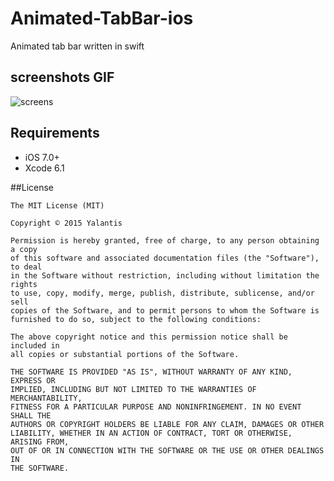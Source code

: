 # Animated-TabBar-ios
Animated tab bar written in swift 

## screenshots GIF
![screens](https://raw.githubusercontent.com/OtkurBiz/Animated-tab-bar-iOS/master/screen_shot/Untitled2.gif)

## Requirements

- iOS 7.0+
- Xcode 6.1

##License

    The MIT License (MIT)

    Copyright © 2015 Yalantis

    Permission is hereby granted, free of charge, to any person obtaining a copy
    of this software and associated documentation files (the "Software"), to deal
    in the Software without restriction, including without limitation the rights
    to use, copy, modify, merge, publish, distribute, sublicense, and/or sell
    copies of the Software, and to permit persons to whom the Software is
    furnished to do so, subject to the following conditions:

    The above copyright notice and this permission notice shall be included in
    all copies or substantial portions of the Software.

    THE SOFTWARE IS PROVIDED "AS IS", WITHOUT WARRANTY OF ANY KIND, EXPRESS OR
    IMPLIED, INCLUDING BUT NOT LIMITED TO THE WARRANTIES OF MERCHANTABILITY,
    FITNESS FOR A PARTICULAR PURPOSE AND NONINFRINGEMENT. IN NO EVENT SHALL THE
    AUTHORS OR COPYRIGHT HOLDERS BE LIABLE FOR ANY CLAIM, DAMAGES OR OTHER
    LIABILITY, WHETHER IN AN ACTION OF CONTRACT, TORT OR OTHERWISE, ARISING FROM,
    OUT OF OR IN CONNECTION WITH THE SOFTWARE OR THE USE OR OTHER DEALINGS IN
    THE SOFTWARE.
